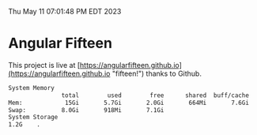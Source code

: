 Thu May 11 07:01:48 PM EDT 2023

# Angular Fifteen


This project is live at [https://angularfifteen.github.io](https://angularfifteen.github.io "fifteen!") thanks to Github.

```bash
System Memory
               total        used        free      shared  buff/cache   available
Mem:            15Gi       5.7Gi       2.0Gi       664Mi       7.6Gi       8.6Gi
Swap:          8.0Gi       918Mi       7.1Gi
System Storage
1.2G	.
```
